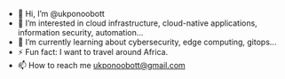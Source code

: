 - 👋 Hi, I’m @ukponoobott
- 👀 I’m interested in cloud infrastructure, cloud-native applications, information security, automation...
- 🌱 I’m currently learning about cybersecurity, edge computing, gitops...
- ⚡ Fun fact: I want to travel around Africa.
- 📫 How to reach me ukponoobott@gmail.com
